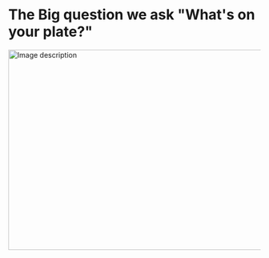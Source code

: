 #  The Big question we ask "What's on your plate?"

<img src="https://static01.nyt.com/images/2019/04/30/dining/food-climate-faq-1556227069074/food-climate-faq-1556227069074-videoSixteenByNineJumbo1600.jpg" alt="Image description" width="800" height="400">


